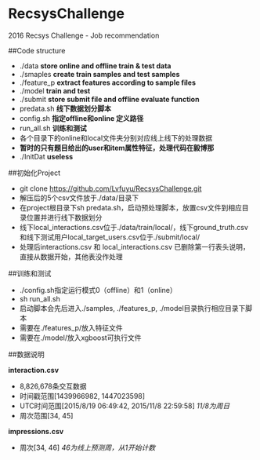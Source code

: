 # RecsysChallenge
2016 Recsys Challenge - Job recommendation

##Code structure

* ./data **store online and offline train & test data**
* ./smaples	**create train samples and test samples**
* ./feature_p	**extract features according to sample files**
* ./model	**train and test**
* ./submit	**store submit file and offline evaluate function**
* predata.sh	**线下数据划分脚本**
* config.sh	**指定offline和online 定义路径**
* run_all.sh	**训练和测试**
* 各个目录下的online和local文件夹分别对应线上线下的处理数据
* **暂时的只有题目给出的user和item属性特征，处理代码在毅博那**
* ./InitDat	**useless**

##初始化Project

* git clone https://github.com/Lvfuyu/RecsysChallenge.git
* 解压后的5个csv文件放于./data/目录下
* 在project根目录下sh predata.sh，启动预处理脚本，放置csv文件到相应目录位置并进行线下数据划分
* 线下local_interactions.csv位于./data/train/local/，线下ground_truth.csv和线下测试用户local_target_users.csv位于./submit/local/
* 处理后interactions.csv 和 local_interactions.csv 已删除第一行表头说明，直接从数据开始，其他表没作处理

##训练和测试

* ./config.sh指定运行模式0（offline）和1（online）
* sh run_all.sh
* 启动脚本会先后进入./samples, ./features_p, ./model目录执行相应目录下脚本
* 需要在./features_p/放入特征文件
* 需要在./model/放入xgboost可执行文件

##数据说明

**interaction.csv**

* 8,826,678条交互数据
* 时间戳范围[1439966982, 1447023598]
* UTC时间范围[2015/8/19 06:49:42, 2015/11/8 22:59:58] *11/8为周日*
* 周次范围[34, 45]

**impressions.csv**

* 周次[34, 46] *46为线上预测周，从1开始计数*
